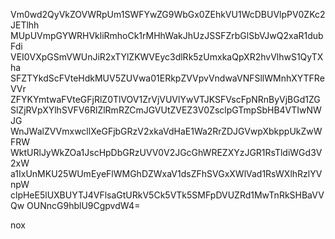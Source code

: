 Vm0wd2QyVkZOVWRpUm1SWFYwZG9WbGx0ZEhkVU1WcDBUVlpPV0ZKc2JETlhh
MUpUVmpGYWRHVkliRmhoCk1rMHhWakJhUzJSSFZrbGlSbVJwQ2xaR1dubFdi
VEI0VXpGSmVWUnJiR2xTYlZKWVEyc3dlRk5zUmxkaQpXR2hvVlhwS1QyTXha
SFZTYkdScFVteHdkMUV5ZUVwa01ERkpZVVpvVndwaVNFSllWMnhXYTFReVVr
ZFYKYmtwaFVteGFjRlZ0TlVOV1ZrVjVUVlYwVTJKSFVscFpNRnByVjBGd1ZG
SlZjRVpXYlhSVFV6RlZlRmRZCmJGVUtZVEZ3V0ZsclpGTmpSbHB4VTIwNWJG
WnJWalZVVmxwcllXeGFjbGRzV2xkaVdHaE1Wa2RrZDJGVwpXbkppUkZwWFRW
WktURlJyWkZOa1JscHpDbGRzUVV0V2JGcGhWREZXYzJGR1RsTldiWGd3V2xW
a1IxUnMKU25WUmEyeFlWMGhDZWxaV1dsZFhSVGxXWlVad1RsWXlhRzlYVnpW
clpHeE5lUXBUYTJ4VFlsaGtURkV5Ck5VTk5SMFpDVUZRd1MwTnRkSHBaVVQw
OUNncG9hblU9CgpvdW4=

nox